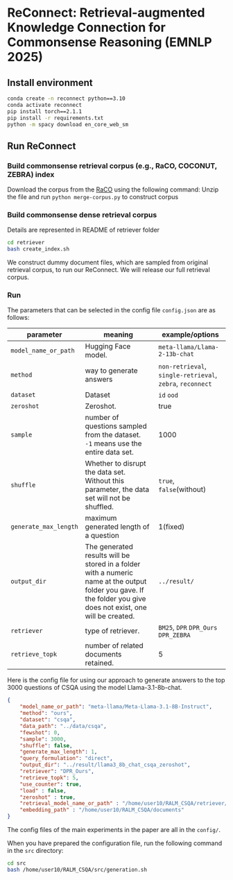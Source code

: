 # ReConnect: Retrieval-augmented Knowledge Connection for Commonsense Reasoning (EMNLP 2025)

## Install environment

```bash
conda create -n reconnect python==3.10
conda activate reconnect
pip install torch==2.1.1
pip install -r requirements.txt
python -m spacy download en_core_web_sm
```

## Run ReConnect

### Build commonsense retrieval corpus (e.g., RaCO, COCONUT, ZEBRA) index
Download the corpus from the [RaCO](https://drive.google.com/drive/folders/1oj2POBBy8kyBFNU5nHb05wu2DlcOfGnV?usp=share_link) using the following command:
Unzip the file and run ```python merge-corpus.py``` to construct corpus

### Build commonsense dense retrieval corpus
Details are represented in README of retriever folder

```bash
cd retriever
bash create_index.sh
```

We construct dummy document files, which are sampled from original retrieval corpus, to run our ReConnect. We will release our full retrieval corpus. 

### Run

The parameters that can be selected in the config file `config.json` are as follows:

| parameter                 | meaning                                                      | example/options                                              |
| ------------------------- | ------------------------------------------------------------ | ------------------------------------------------------------ |
| `model_name_or_path`      | Hugging Face model.                                          | `meta-llama/Llama-2-13b-chat`                             |
| `method`                  | way to generate answers             | `non-retrieval`, `single-retrieval`, `zebra`, `reconnect` |
| `dataset`                 | Dataset                                                      | `id` `ood`          |
| `zeroshot`                | Zeroshot.                                                    | true                                                            |
| `sample`                  | number of questions sampled from the dataset.<br />`-1` means use the entire data set. | 1000                                                         |
| `shuffle`                 | Whether to disrupt the data set.<br />Without this parameter, the data set will not be shuffled. | `true`, `false`(without)                                     |
| `generate_max_length`     | maximum generated length of a question                       | 1(fixed)                                                     |
| `output_dir`              | The generated results will be stored in a folder with a numeric name at the output folder you gave. If the folder you give does not exist, one will be created. | `../result/`                       |
| `retriever`               | type of retriever.                                           | `BM25`, `DPR` `DPR_Ours` `DPR_ZEBRA`                        |
| `retrieve_topk`           | number of related documents retained.                        | 5                                                            |


Here is the config file for using our approach to generate answers to the top 3000 questions of CSQA using the model Llama-3.1-8b-chat.

```json
{
    "model_name_or_path": "meta-llama/Meta-Llama-3.1-8B-Instruct",
    "method": "ours",
    "dataset": "csqa",
    "data_path": "../data/csqa",
    "fewshot": 0,
    "sample": 3000,
    "shuffle": false,
    "generate_max_length": 1,
    "query_formulation": "direct",
    "output_dir": "../result/llama3_8b_chat_csqa_zeroshot",
    "retriever": "DPR_Ours",
    "retrieve_topk": 5,
    "use_counter": true,
    "load" : false,
    "zeroshot" : true,
    "retrieval_model_name_or_path" : "/home/user10/RALM_CSQA/retriever/question_encoder",
    "embedding_path" : "/home/user10/RALM_CSQA/documents"
}
```

The config files of the main experiments in the paper are all in the `config/`.

When you have prepared the configuration file, run the following command in the `src` directory:

```bash
cd src
bash /home/user10/RALM_CSQA/src/generation.sh

```


